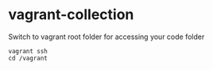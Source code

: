 # vagrant-collection

Switch to vagrant root folder for accessing your code folder
```
vagrant ssh 
cd /vagrant
```